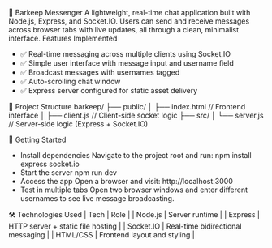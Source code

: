 🧾 Barkeep Messenger
A lightweight, real-time chat application built with Node.js, Express, and Socket.IO. Users can send and receive messages across browser tabs with live updates, all through a clean, minimalist interface.
Features Implemented
- ✅ Real-time messaging across multiple clients using Socket.IO
- ✅ Simple user interface with message input and username field
- ✅ Broadcast messages with usernames tagged
- ✅ Auto-scrolling chat window
- ✅ Express server configured for static asset delivery

📁 Project Structure
barkeep/
├── public/
│   ├── index.html       // Frontend interface
│   ├── client.js        // Client-side socket logic
├── src/
│   └── server.js        // Server-side logic (Express + Socket.IO)



🚀 Getting Started
- Install dependencies
Navigate to the project root and run:
npm install express socket.io
- Start the server
npm run dev
- Access the app
Open a browser and visit:
http://localhost:3000
- Test in multiple tabs
Open two browser windows and enter different usernames to see live message broadcasting.

🛠 Technologies Used
| Tech | Role | 
| Node.js | Server runtime | 
| Express | HTTP server + static file hosting | 
| Socket.IO | Real-time bidirectional messaging | 
| HTML/CSS | Frontend layout and styling | 




